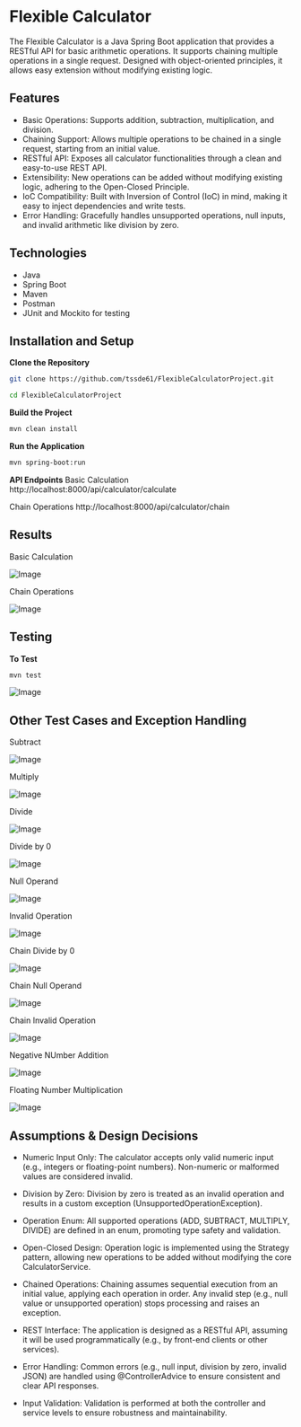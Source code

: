 # Flexible Calculator

The Flexible Calculator is a Java Spring Boot application that provides a RESTful API for basic arithmetic operations. It supports chaining multiple operations in a single request. Designed with object-oriented principles, it allows easy extension without modifying existing logic.


## Features

- Basic Operations: Supports addition, subtraction, multiplication, and division.
- Chaining Support: Allows multiple operations to be chained in a single request, starting from an initial value.
- RESTful API: Exposes all calculator functionalities through a clean and easy-to-use REST API.
- Extensibility: New operations can be added without modifying existing logic, adhering to the Open-Closed Principle.
- IoC Compatibility: Built with Inversion of Control (IoC) in mind, making it easy to inject dependencies and write tests.
- Error Handling: Gracefully handles unsupported operations, null inputs, and invalid arithmetic like division by zero.

## Technologies

- Java
- Spring Boot
- Maven
- Postman
- JUnit and Mockito for testing

## Installation and Setup
**Clone the Repository**

```bash
git clone https://github.com/tssde61/FlexibleCalculatorProject.git

cd FlexibleCalculatorProject
```

**Build the Project**

```bash
mvn clean install
```

**Run the Application**

```bash
mvn spring-boot:run
```

**API Endpoints**
Basic Calculation
http://localhost:8000/api/calculator/calculate 

Chain Operations
http://localhost:8000/api/calculator/chain


## Results
Basic Calculation

![Image](https://github.com/user-attachments/assets/e2baba5e-5736-413a-991d-da2c600dad53)

Chain Operations
 
![Image](https://github.com/user-attachments/assets/adb6c1d3-6926-451d-ba3e-6169bd3e2577)


## Testing
**To Test**

```bash
mvn test
```
![Image](https://github.com/user-attachments/assets/e62fc0a3-174b-4c3d-ae98-e4ddb3cfce2a)

## Other Test Cases and Exception Handling
Subtract

![Image](https://github.com/user-attachments/assets/8791cc42-97d8-416d-a9ee-a56e06aa68e4)

Multiply

![Image](https://github.com/user-attachments/assets/15380499-725e-4efb-b5c2-839610fb520a)

Divide

![Image](https://github.com/user-attachments/assets/39a9b24b-f963-4667-907e-1386bb522f17)

Divide by 0

![Image](https://github.com/user-attachments/assets/c2bef5dc-9e22-4ded-9330-f54e4c6587c3)

Null Operand

![Image](https://github.com/user-attachments/assets/84abbe56-089d-405a-b79a-8b3903c5994c)

Invalid Operation

![Image](https://github.com/user-attachments/assets/5693a617-182c-480b-aafe-5d22267bab2c)

Chain Divide by 0

![Image](https://github.com/user-attachments/assets/0885736c-0c90-488f-b18c-490d3316c8a2)

Chain Null Operand

![Image](https://github.com/user-attachments/assets/cc2f5855-4d66-487e-b370-70d033d3c668)

Chain Invalid Operation

![Image](https://github.com/user-attachments/assets/60e8ea12-ce1e-4277-b86a-64fe8e4a0e99)

Negative NUmber Addition

![Image](https://github.com/user-attachments/assets/72f49d0d-6f2a-4de6-9a4c-da5dd28c64f6)

Floating Number Multiplication

![Image](https://github.com/user-attachments/assets/bd9ae8b9-71e4-40f7-88c5-759680449896)

## Assumptions & Design Decisions
- Numeric Input Only: The calculator accepts only valid numeric input (e.g., integers or floating-point numbers). Non-numeric or malformed values are considered invalid.

- Division by Zero: Division by zero is treated as an invalid operation and results in a custom exception (UnsupportedOperationException).

- Operation Enum: All supported operations (ADD, SUBTRACT, MULTIPLY, DIVIDE) are defined in an enum, promoting type safety and validation.

- Open-Closed Design: Operation logic is implemented using the Strategy pattern, allowing new operations to be added without modifying the core CalculatorService.

- Chained Operations: Chaining assumes sequential execution from an initial value, applying each operation in order. Any invalid step (e.g., null value or unsupported operation) stops processing and raises an exception.

- REST Interface: The application is designed as a RESTful API, assuming it will be used programmatically (e.g., by front-end clients or other services).

- Error Handling: Common errors (e.g., null input, division by zero, invalid JSON) are handled using @ControllerAdvice to ensure consistent and clear API responses.

- Input Validation: Validation is performed at both the controller and service levels to ensure robustness and maintainability.
